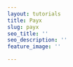 ```yaml
---
layout: tutorials
title: Payx
slug: payx
seo_title: ''
seo_description: ''
feature_image: ''

---
```

